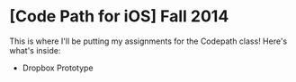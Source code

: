 [Code Path for iOS] Fall 2014
===========

This is where I'll be putting my assignments for the Codepath class! Here's what's inside:

- Dropbox Prototype